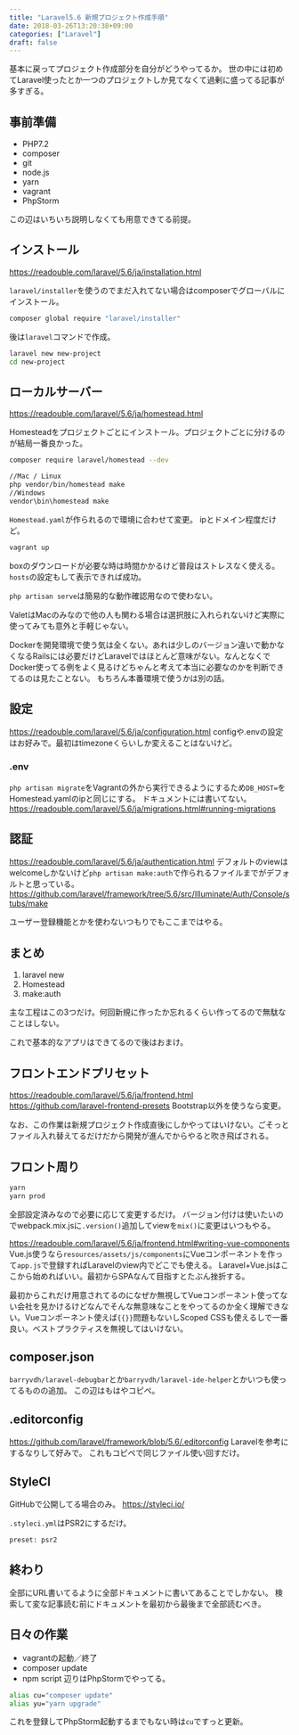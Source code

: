 ```yaml
---
title: "Laravel5.6 新規プロジェクト作成手順"
date: 2018-03-26T13:20:38+09:00
categories: ["Laravel"]
draft: false
---
```


基本に戻ってプロジェクト作成部分を自分がどうやってるか。
世の中には初めてLaravel使ったとか一つのプロジェクトしか見てなくて過剰に盛ってる記事が多すぎる。

## 事前準備

- PHP7.2
- composer
- git
- node.js
- yarn
- vagrant
- PhpStorm

この辺はいちいち説明しなくても用意できてる前提。

## インストール
https://readouble.com/laravel/5.6/ja/installation.html

`laravel/installer`を使うのでまだ入れてない場合はcomposerでグローバルにインストール。
```bash
composer global require "laravel/installer"
```

後は`laravel`コマンドで作成。
```bash
laravel new new-project
cd new-project
```

## ローカルサーバー
https://readouble.com/laravel/5.6/ja/homestead.html

Homesteadをプロジェクトごとにインストール。プロジェクトごとに分けるのが結局一番良かった。
```bash
composer require laravel/homestead --dev
```

```bash
//Mac / Linux
php vendor/bin/homestead make
//Windows
vendor\bin\homestead make
```

`Homestead.yaml`が作られるので環境に合わせて変更。
ipとドメイン程度だけど。

```bash
vagrant up
```
boxのダウンロードが必要な時は時間かかるけど普段はストレスなく使える。
`hosts`の設定もして表示できれば成功。

`php artisan serve`は簡易的な動作確認用なので使わない。

ValetはMacのみなので他の人も関わる場合は選択肢に入れられないけど実際に使ってみても意外と手軽じゃない。

Dockerを開発環境で使う気は全くない。あれは少しのバージョン違いで動かなくなるRailsには必要だけどLaravelではほとんど意味がない。なんとなくでDocker使ってる例をよく見るけどちゃんと考えて本当に必要なのかを判断できてるのは見たことない。
もちろん本番環境で使うかは別の話。

## 設定
https://readouble.com/laravel/5.6/ja/configuration.html
configや.envの設定はお好みで。最初はtimezoneくらいしか変えることはないけど。

### .env
`php artisan migrate`をVagrantの外から実行できるようにするため`DB_HOST=`をHomestead.yamlのipと同じにする。
ドキュメントには書いてない。  
https://readouble.com/laravel/5.6/ja/migrations.html#running-migrations

## 認証
https://readouble.com/laravel/5.6/ja/authentication.html
デフォルトのviewはwelcomeしかないけど`php artisan make:auth`で作られるファイルまでがデフォルトと思っている。
https://github.com/laravel/framework/tree/5.6/src/Illuminate/Auth/Console/stubs/make

ユーザー登録機能とかを使わないつもりでもここまではやる。

## まとめ
1. laravel new
2. Homestead
3. make:auth

主な工程はこの3つだけ。何回新規に作ったか忘れるくらい作ってるので無駄なことはしない。

これで基本的なアプリはできてるので後はおまけ。

## フロントエンドプリセット
https://readouble.com/laravel/5.6/ja/frontend.html
https://github.com/laravel-frontend-presets
Bootstrap以外を使うなら変更。

なお、この作業は新規プロジェクト作成直後にしかやってはいけない。ごそっとファイル入れ替えてるだけだから開発が進んでからやると吹き飛ばされる。

## フロント周り
```bash
yarn
yarn prod
```

全部設定済みなので必要に応じて変更するだけ。
バージョン付けは使いたいのでwebpack.mix.jsに`.version()`追加してviewを`mix()`に変更はいつもやる。

https://readouble.com/laravel/5.6/ja/frontend.html#writing-vue-components
Vue.js使うなら`resources/assets/js/components`にVueコンポーネントを作って`app.js`で登録すればLaravelのview内でどこでも使える。
Laravel+Vue.jsはここから始めればいい。最初からSPAなんて目指すとたぶん挫折する。

最初からこれだけ用意されてるのになぜか無視してVueコンポーネント使ってない会社を見かけるけどなんでそんな無意味なことをやってるのか全く理解できない。Vueコンポーネント使えば`{{}}`問題もないしScoped CSSも使えるしで一番良い。ベストプラクティスを無視してはいけない。

## composer.json
`barryvdh/laravel-debugbar`とか`barryvdh/laravel-ide-helper`とかいつも使ってるものの追加。
この辺はもはやコピペ。

## .editorconfig
https://github.com/laravel/framework/blob/5.6/.editorconfig
Laravelを参考にするなりして好みで。
これもコピペで同じファイル使い回すだけ。

## StyleCI
GitHubで公開してる場合のみ。
https://styleci.io/

`.styleci.yml`はPSR2にするだけ。

```
preset: psr2
```

## 終わり
全部にURL書いてるように全部ドキュメントに書いてあることでしかない。
検索して変な記事読む前にドキュメントを最初から最後まで全部読むべき。

## 日々の作業
- vagrantの起動／終了
- composer update
- npm script
辺りはPhpStormでやってる。

```bash
alias cu="composer update"
alias yu="yarn upgrade"
```
これを登録してPhpStorm起動するまでもない時は`cu`ですっと更新。
